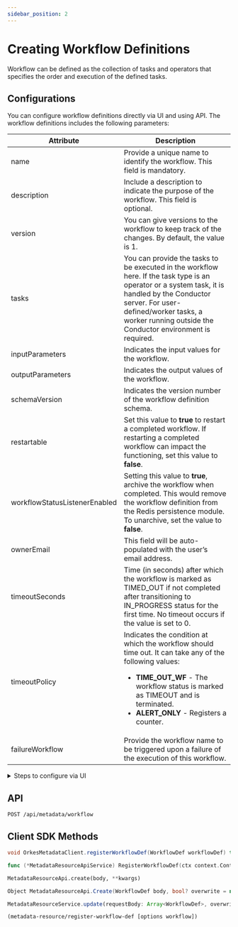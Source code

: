 ```yaml
---
sidebar_position: 2
---
```

# Creating Workflow Definitions

Workflow can be defined as the collection of tasks and operators that specifies the order and execution of the defined tasks. 

## Configurations

You can configure workflow definitions directly via UI and using API. The workflow definitions includes the following parameters:

| Attribute                     | Description                                                                                                                                                                                                                                            |
| ----------------------------- | ------------------------------------------------------------------------------------------------------------------------------------------------------------------------------------------------------------------------------------------------------ |
| name                          | Provide a unique name to identify the workflow. This field is mandatory.                                                                                                                                                                               |
| description                   | Include a description to indicate the purpose of the workflow. This field is optional.                                                                                                                                                                 |
| version                       | You can give versions to the workflow to keep track of the changes. By default, the value is 1.                                                                                                                                                        |
| tasks                         | You can provide the tasks to be executed in the workflow here. If the task type is an operator or a system task, it is handled by the Conductor server. For user-defined/worker tasks, a worker running outside the Conductor environment is required. |
| inputParameters               | Indicates the input values for the workflow.                                                                                                                                                                                                           |
| outputParameters              | Indicates the output values of the workflow.                                                                                                                                                                                                           |
| schemaVersion                 | Indicates the version number of the workflow definition schema.                                                                                                                                                                                        |
| restartable                   | Set this value to **true** to restart a completed workflow. If restarting a completed workflow can impact the functioning, set this value to **false**.                                                                                                |
| workflowStatusListenerEnabled | Setting this value to **true**, archive the workflow when completed. This would remove the workflow definition from the Redis persistence module. To unarchive, set the value to **false**.                                                            |
| ownerEmail                    | This field will be auto-populated with the user’s email address.                                                                                                                                                                                       |
| timeoutSeconds                | Time (in seconds) after which the workflow is marked as TIMED_OUT if not completed after transitioning to IN_PROGRESS status for the first time. No timeout occurs if the value is set to 0.                                                           |
| timeoutPolicy                 | Indicates the condition at which the workflow should time out. It can take any of the following values:<ul><li>**TIME_OUT_WF** - The workflow status is marked as TIMEOUT and is terminated.</li><li>**ALERT_ONLY** - Registers a counter.</li></ul>   |
| failureWorkflow               | Provide the workflow name to be triggered upon a failure of the execution of this workflow.                                                                                                                                                            |

<details><summary>Steps to configure via UI</summary>

1. Navigate to **WORKFLOWS > Definitions** from the left menu.
2. Create a new task by clicking on the **Define Workflow** button.
3. Provide the workflow definition in JSON format:
```json
{
 "name": "Sample_Workflow",
 "description": "Edit or extend this sample workflow. Set the workflow name to get started",
 "version": 1,
 "tasks": [],
 "inputParameters": [],
 "outputParameters": {},
 "schemaVersion": 2,
 "restartable": true,
 "workflowStatusListenerEnabled": false,
 "ownerEmail": "name@example.com",
 "timeoutPolicy": "ALERT_ONLY",
 "timeoutSeconds": 0,
 "failureWorkflow": ""
}
```
4. Once the fields are populated with appropriate values, click **Save** and then **Confirm**.

</details>

## API

```
POST /api/metadata/workflow
```

## Client SDK Methods

<Tabs>
<TabItem value="Java" label="Java">

```java
void OrkesMetadataClient.registerWorkflowDef(WorkflowDef workflowDef) throws ApiException
```

</TabItem>
<TabItem value="Golang" label="Golang">

```go
func (*MetadataResourceApiService) RegisterWorkflowDef(ctx context.Context, overwrite bool, body model.WorkflowDef) (*http.Response, error)
```

</TabItem>
<TabItem value="Python" label="Python">

```python
MetadataResourceApi.create(body, **kwargs)
```

</TabItem>
<TabItem value="CSharp" label="CSharp">

```csharp
Object MetadataResourceApi.Create(WorkflowDef body, bool? overwrite = null)
```

</TabItem>
<TabItem value="Javascript" label="Javascript">

```javascript
MetadataResourceService.update(requestBody: Array<WorkflowDef>, overwrite: boolean = true): CancelablePromise<any>
```

</TabItem>
<TabItem value="Clojure" label="Clojure">

```clojure
(metadata-resource/register-workflow-def [options workflow])
```

</TabItem>
</Tabs>
